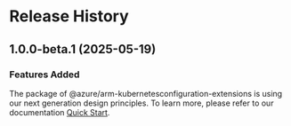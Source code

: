 # Release History
    
## 1.0.0-beta.1 (2025-05-19)

### Features Added

The package of @azure/arm-kubernetesconfiguration-extensions is using our next generation design principles. To learn more, please refer to our documentation [Quick Start](https://aka.ms/azsdk/js/mgmt/quickstart).

